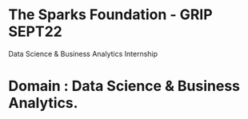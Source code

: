 # The Sparks Foundation - GRIP SEPT22
Data Science & Business Analytics Internship


# Domain : Data Science & Business Analytics.
